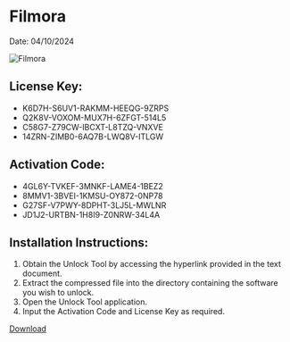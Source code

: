<h1>Filmora</h1>
<p>Date: 04/10/2024</p>
<img src="https://repository-images.githubusercontent.com/785162831/c577ad95-4dc1-4f88-829a-aff3a17dcaae" alt="Filmora" title="Filmora" />
<h2>License Key:</h2>
<ul>
<li>K6D7H-S6UV1-RAKMM-HEEQG-9ZRPS</li>
<li>Q2K8V-VOXOM-MUX7H-6ZFGT-514L5</li>
<li>C58G7-Z79CW-IBCXT-L8TZQ-VNXVE</li>
<li>14ZRN-ZIMB0-6AQ7B-LWQ8V-ITLGW</li>
</ul>
<h2>Activation Code:</h2>
<ul>
<li>4GL6Y-TVKEF-3MNKF-LAME4-1BEZ2</li>
<li>8MMV1-3BVEI-1KMSU-OY872-0NP78</li>
<li>G27SF-V7PWY-8DPHT-3LJ5L-MWLNR</li>
<li>JD1J2-URTBN-1H8I9-Z0NRW-34L4A</li>
</ul>
<h2>Installatiоn Instructiоns:</h2>
<ol>
<li>Obtain the Unlock Tool by accessing the hyperlink provided in the text document.</li>
<li>Extract the compressed file into the directory containing the software you wish to unlock.</li>
<li>Open the Unlock Tool application.</li>
<li>Input the Activation Code and License Key as required.</li>
</ol>
<p><a href="https://drive.usercontent.google.com/u/0/uc?id=1nnsfBqB9FGDy3BDEStE9JbVvRoOFQINv&github">Downlоad</a>
</p>
